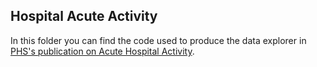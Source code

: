## Hospital Acute Activity 

In this folder you can find the code used to produce the data explorer in 
[PHS's publication on Acute Hospital Activity](https://beta.isdscotland.org/find-publications-and-data/health-services/hospital-care/acute-hospital-activity-and-nhs-beds-information-quarterly/).
